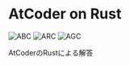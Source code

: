 # AtCoder on Rust
![ABC](https://progress-bar.dev/124/?title=ABC&scale=1212&width=110&suffix=)
![ARC](https://progress-bar.dev/6/?title=ABC&scale=563&width=110&suffix=)
![AGC](https://progress-bar.dev/0/?title=ABC&scale=330&width=110&suffix=)

AtCoderのRustによる解答
